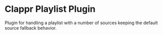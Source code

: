 # Clappr Playlist Plugin

Plugin for handling a playlist with a number of sources keeping the default source fallback behavior.
